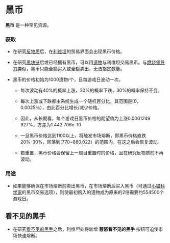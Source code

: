 # 黑币

**黑币** 是一种罕见资源。

### 获取

- 在研究[反物质](?file=001-猫咪百科/03-科学/01-科学#反物质)后，在[利维坦](?file=001-猫咪百科/05-贸易#利维坦)的贸易界面会出现黑币价格。
- 在研究[黑块链](?file=001-猫咪百科/03-科学/01-科学#黑块链)后或已经拥有黑币，可以用[遗物](?file=003-资源大全/22-遗物)与利维坦交易黑币。与[燃烧领导力](?file=003-资源大全/50-领导力)类似，黑币只能全额买入或全额卖出，无法指定数量。

- 黑币的价格初始为1000遗物/个，且每游戏日波动一次。

  - 每次波动有40%的概率上涨，30%的概率下跌，30%的概率保持不变。

  - 每次上涨或下跌都由系统生成一个随机百分比，其范围是[0，0.0025％），由此百分比增长/减少价格。

  - 因此，从长期看，每个游戏日黑币价格的期望值为上涨0.0001249 927%，方差为1.442 706e-10
  
  - 一旦黑币价格达到1100以上，将触发市场熔断，即黑币价格直跌20%-30%，回落到[770~880.022）的范围内，在这之后会恢复波动。
  - 若重置，黑币价格会保留上一周目重置时的价格，且在研究反物质前不再波动。

### 用途

- 如果能够确保在市场熔断前卖出黑币，在市场熔断后买入黑币（可通过[小猫科学家](?file=004-第三方工具/02-小猫科学家)的黑币交易选项），则使最初购入的遗物成为原来的2倍需要约554500个游戏日。

## 看不见的黑手 

- 在研究[看不见的黑手](?file=home-首页)之后，利维坦处将新增 <strong>惹怒看不见的黑手</strong> 按钮可迫使市场快速熔断。
